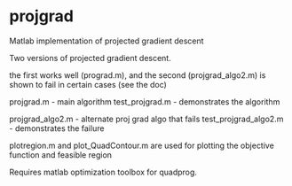 # projgrad
Matlab implementation of projected gradient descent

Two versions of projected gradient descent.

the first works well (prograd.m), and the second (projgrad_algo2.m) is shown to fail in certain cases (see the doc)

projgrad.m - main algorithm
test_projgrad.m - demonstrates the algorithm

projgrad_algo2.m - alternate proj grad algo that fails
test_projgrad_algo2.m - demonstrates the failure

plotregion.m and plot_QuadContour.m are used for plotting the objective function 
and feasible region

Requires matlab optimization toolbox for quadprog.
